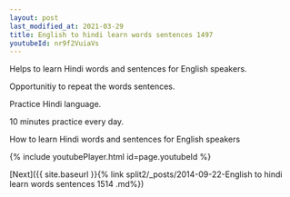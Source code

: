 ```yaml
---
layout: post
last_modified_at: 2021-03-29
title: English to hindi learn words sentences 1497 
youtubeId: nr9f2VuiaVs
---
```

 
 
Helps to learn Hindi words and sentences for English speakers.

Opportunitiy to repeat the words sentences. 

Practice Hindi language. 
 
10 minutes practice every day. 
 
How to learn Hindi words and sentences for English speakers 
 
{% include youtubePlayer.html id=page.youtubeId %}
 
 
[Next]({{ site.baseurl }}{% link  split2/_posts/2014-09-22-English to hindi learn words sentences 1514 .md%})
 
